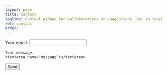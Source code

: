 ```yaml
---
layout: page
title: Contact
tagline: Contact Aidana for collaborations or suggestions. Get in touch with me through the contact form below!
ref: contact
order: 
---
```

<form
  action="https://formspree.io/f/xjvjnger"
  method="POST"
>
  <label>
    Your email:
    <input type="email" name="_replyto">
  </label>
  <label>
    
	Your message:
    <textarea name="message"></textarea>
  </label>
  <!-- your other form fields go here -->
  <button type="submit">Send</button>
</form>

